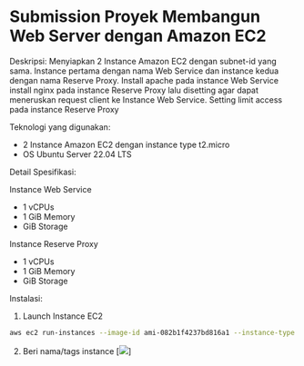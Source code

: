 # Submission Proyek Membangun Web Server dengan Amazon EC2

Deskripsi:
Menyiapkan 2 Instance Amazon EC2 dengan subnet-id yang sama.
Instance pertama dengan nama Web Service dan instance kedua dengan nama Reserve Proxy.
Install apache pada instance Web Service
install nginx pada instance Reserve Proxy lalu disetting agar dapat meneruskan request client ke Instance Web Service.
Setting limit access pada instance Reserve Proxy

Teknologi yang digunakan:
* 2 Instance Amazon EC2 dengan instance type t2.micro
* OS Ubuntu Server 22.04 LTS

Detail Spesifikasi:

Instance Web Service
   * 1 vCPUs
   * 1 GiB Memory
   * GiB Storage

Instance Reserve Proxy
   * 1 vCPUs
   * 1 GiB Memory
   * GiB Storage

Instalasi:

1. Launch Instance EC2
```sh
aws ec2 run-instances --image-id ami-082b1f4237bd816a1 --instance-type t2.micro --key-name erpan --subnet-id subnet-09ef7060c82762b9e --count 2
```

2. Beri nama/tags instance
[![](https://i.imgur.com/NNttgjj.png)]
